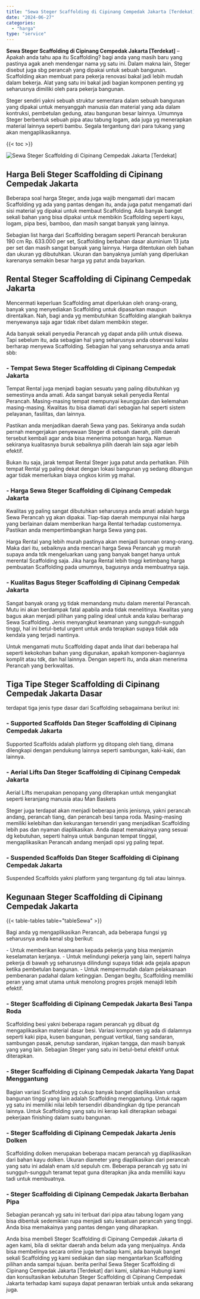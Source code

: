 ```yaml
---
title: "Sewa Steger Scaffolding di Cipinang Cempedak Jakarta [Terdekat]"
date: "2024-06-27"
categories: 
  - "harga"
type: "service"
---
```


**Sewa Steger Scaffolding di Cipinang Cempedak Jakarta \[Terdekat\]** – Apakah anda tahu apa itu Scaffolding? bagi anda yang masih baru yang pastinya agak aneh mendengar nama yg satu ini. Dalam makna lain, Steger disebut juga sbg perancah yang dipakai untuk sebuah bangunan. Scaffolding akan membuat para pekerja renovasi bakal jadi lebih mudah dalam bekerja. Alat yang satu ini bakal jadi bagian komponen penting yg seharusnya dimiliki oleh para pekerja bangunan.

Steger sendiri yakni sebuah struktur sementara dalam sebuah bangunan yang dipakai untuk menyanggah manusia dan material yang ada dalam kontruksi, pembetulan gedung, atau bangunan besar lainnya. Umumnya Steger berbentuk sebuah pipa atau tabung logam, ada juga yg menerapkan material lainnya seperti bambu. Segala tergantung dari para tukang yang akan mengaplikasikannya.

{{< toc >}}

![Sewa Steger Scaffolding di Cipinang Cempedak Jakarta [Terdekat]](/images/sewa-scaffolding-steger-09.png)

## Harga Beli Steger Scaffolding di Cipinang Cempedak Jakarta

Beberapa soal harga Steger, anda juga wajib mengamati dari macam Scaffolding yg ada yang pantas dengan itu, anda juga patut mengamati dari sisi material yg dipakai untuk membaut Scaffolding. Ada banyak banget sekali bahan yang bisa dipakai untuk membikin Scaffolding seperti kayu, logam, pipa besi, bamboo, dan masih sangat banyak yang lainnya.

Sebagian list harga dari Scaffolding beragam seperti Perancah berukuran 190 cm Rp. 633.000 per set, Scaffolding berbahan dasar aluminium 13 juta per set dan masih sangat banyak yang lainnya. Harga ditentukan oleh bahan dan ukuran yg dibutuhkan. Ukuran dan banyaknya jumlah yang diperlukan karenanya semakin besar harga yg patut anda bayarkan.

## Rental Steger Scaffolding di Cipinang Cempedak Jakarta

Mencermati keperluan Scaffolding amat diperlukan oleh orang-orang, banyak yang menyediakan Scaffolding untuk dipasarkan maupun direntalkan. Nah, bagi anda yg membutuhkan Scaffolding alangkah baiknya menyewanya saja agar tidak ribet dalam membikin steger.

Ada banyak sekali penyedia Perancah yg dapat anda pilih untuk disewa. Tapi sebelum itu, ada sebagian hal yang seharusnya anda observasi kalau berharap menyewa Scaffolding. Sebagian hal yang seharusnya anda amati sbb:

### \- Tempat Sewa Steger Scaffolding di Cipinang Cempedak Jakarta

Tempat Rental juga menjadi bagian sesuatu yang paling dibutuhkan yg semestinya anda amati. Ada sangat banyak sekali penyedia Rental Perancah. Masing-masing tempat mempunyai keunggulan dan kelemahan masing-masing. Kwalitas itu bisa diamati dari sebagian hal seperti sistem pelayanan, fasilitas, dan lainnya.

Pastikan anda menjadikan daerah Sewa yang pas. Sekiranya anda sudah pernah mengerjakan penyewaan Steger di sebuah daerah, pilih daerah tersebut kembali agar anda bisa menerima potongan harga. Namun sekiranya kualitasnya buruk sebaiknya pilih daerah lain saja agar lebih efektif.

Bukan itu saja, jarak tempat Rental Steger juga patut anda perhatikan. Pilih tempat Rental yg paling dekat dengan lokasi bangunan yg sedang dibangun agar tidak memerlukan biaya ongkos kirim yg mahal.

### \- Harga Sewa Steger Scaffolding di Cipinang Cempedak Jakarta

Kwalitas yg paling sangat dibutuhkan seharusnya anda amati adalah harga Sewa Perancah yg akan dipakai. Tiap-tiap daerah mempunyai nilai harga yang berlainan dalam memberikan harga Rental terhadap customernya. Pastikan anda mempertimbangkan harga Sewa yang pas.

Harga Rental yang lebih murah pastinya akan menjadi buronan orang-orang. Maka dari itu, sebaiknya anda mencari harga Sewa Perancah yg murah supaya anda tdk mengeluarkan uang yang banyak banget hanya untuk merental Scaffolding saja. Jika harga Rental lebih tinggi ketimbang harga pembuatan Scaffolding pada umumnya, bagusnya anda membuatnya saja.

### \- Kualitas Bagus Steger Scaffolding di Cipinang Cempedak Jakarta

Sangat banyak orang yg tidak memandang mutu dalam merental Perancah. Mutu ini akan berdampak fatal apabila anda tidak menelitinya. Kwalitas yang bagus akan menjadi pilihan yang paling ideal untuk anda kalau berharap Sewa Scaffolding. Jenis menyangkut keamanan yang sungguh-sungguh tinggi, hal ini betul-betul urgent untuk anda terapkan supaya tidak ada kendala yang terjadi nantinya.

Untuk mengamati mutu Scaffolding dapat anda lihat dari beberapa hal seperti kekokohan bahan yang digunakan, apakah komponen-bagiannya komplit atau tdk, dan hal lainnya. Dengan seperti itu, anda akan menerima Perancah yang berkwalitas.

## Tiga Tipe Steger Scaffolding di Cipinang Cempedak Jakarta Dasar

terdapat tiga jenis type dasar dari Scaffolding sebagaimana berikut ini:

### \- Supported Scaffolds Dan Steger Scaffolding di Cipinang Cempedak Jakarta

Supported Scaffolds adalah platform yg ditopang oleh tiang, dimana dilengkapi dengan pendukung lainnya seperti sambungan, kaki-kaki, dan lainnya.

### \- Aerial Lifts Dan Steger Scaffolding di Cipinang Cempedak Jakarta

Aerial Lifts merupakan penopang yang diterapkan untuk mengangkat seperti keranjang manusia atau Man Baskets

Steger juga terdapat akan menjadi beberapa jenis jenisnya, yakni perancah andang, perancah tiang, dan perancah besi tanpa roda. Masing-masing memiliki kelebihan dan kekurangan tersendiri yang menjadikan Scaffolding lebih pas dan nyaman diaplikasikan. Anda dapat memakainya yang sesuai dg kebutuhan, seperti halnya untuk bangunan tempat tinggal, mengaplikasikan Perancah andang menjadi opsi yg paling tepat.

### \- Suspended Scaffolds Dan Steger Scaffolding di Cipinang Cempedak Jakarta

Suspended Scaffolds yakni platform yang tergantung dg tali atau lainnya.

## Kegunaan Steger Scaffolding di Cipinang Cempedak Jakarta

{{< table-tables table="tableSewa" >}}

Bagi anda yg mengaplikasikan Perancah, ada beberapa fungsi yg seharusnya anda kenal sbg berikut:

\- Untuk memberikan keamanan kepada pekerja yang bisa menjamin keselamatan kerjanya. - Untuk melindungi pekerja yang lain, seperti halnya pekerja di bawah yg seharusnya dilindungi supaya tidak ada gejala apapun ketika pembetulan bangunan. - Untuk mempermudah dalam pelaksanaan pembenaran padahal dalam ketinggian. Dengan begitu, Scaffolding memiliki peran yang amat utama untuk menolong progres projek menajdi lebih efektif.

### \- Steger Scaffolding di Cipinang Cempedak Jakarta Besi Tanpa Roda

Scaffolding besi yakni beberapa ragam perancah yg dibuat dg mengaplikasikan material dasar besi. Variasi komponen yg ada di dalamnya seperti kaki pipa, kusen bangunan, penguat vertikal, tiang sandaran, sambungan pasak, penutup sandaran, injakan tangga, dan masih banyak yang yang lain. Sebagian Steger yang satu ini betul-betul efektif untuk diterapkan.

### \- Steger Scaffolding di Cipinang Cempedak Jakarta Yang Dapat Menggantung

Bagian variasi Scaffolding yg cukup banyak banget diaplikasikan untuk bangunan tinggi yang lain adalah Scaffolding menggantung. Untuk ragam yg satu ini memiliki nilai lebih tersendiri dibandingkan dg tipe perancah lainnya. Untuk Scaffolding yang satu ini kerap kali diterapkan sebagai pekerjaan finishing dalam suatu bangunan.

### \- Steger Scaffolding di Cipinang Cempedak Jakarta Jenis Dolken

Scaffolding dolken merupakan beberapa macam perancah yg diaplikasikan dari bahan kayu dolken. Ukuran diameter yang diaplikasikan dari perancah yang satu ini adalah enam s/d sepuluh cm. Beberapa perancah yg satu ini sungguh-sungguh teramat tepat guna diterapkan jika anda memiliki kayu tadi untuk membuatnya.

### \- Steger Scaffolding di Cipinang Cempedak Jakarta Berbahan Pipa

Sebagian perancah yg satu ini terbuat dari pipa atau tabung logam yang bisa dibentuk sedemikian rupa menjadi satu kesatuan perancah yang tinggi. Anda bisa memakainya yang pantas dengan yang diharapkan.

Anda bisa membeli Steger Scaffolding di Cipinang Cempedak Jakarta di agen kami, bila di sekitar daerah anda belum ada yang menjualnya. Anda bisa membelinya secara online juga terhadap kami, ada banyak banget sekali Scaffolding yg kami sediakan dan siap mengantarkan Scaffolding pilihan anda sampai tujuan. berita perihal Sewa Steger Scaffolding di Cipinang Cempedak Jakarta \[Terdekat\] dari kami, silahkan Hubungi kami dan konsultasikan kebutuhan Steger Scaffolding di Cipinang Cempedak Jakarta terhadap kami supaya dapat penawran terbiak untuk anda sekarang juga.
